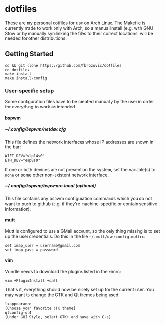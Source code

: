 # dotfiles

These are my personal dotfiles for use on Arch Linux. The Makefile is currently made to work only with Arch, so a manual install (e.g. with GNU Stow or by manually symlinking the files to their correct locations) will be needed for other distributions.

## Getting Started

```
cd && git clone https://github.com/fbrozovic/dotfiles
cd dotfiles
make install
make install-config
```

### User-specific setup
Some configuration files have to be created manually by the user in order for everything to work as intended.

#### bspwm
##### ~/.config/bspwm/netdev.cfg
This file defines the network interfaces whose IP addresses are shown in the bar:
```
WIFI_DEV="wlp14s0"
ETH_DEV="enp8s0"
```
If one or both devices are not present on the system, set the variable(s) to `none` or some other non-existent network interface.

##### ~/.config/bspwm/bspwmrc.local (optional)
This file contains any bspwm configuration commands which you do not want to push to github (e.g. if they're machine-specific or contain sensitive information).

#### mutt
Mutt is configured to use a GMail account, so the only thing missing is to set up the user credentials. Do this in the file `~/.mutt/userconfig.muttrc`:
```
set imap_user = username@gmail.com
set imap_pass = password
```

#### vim
Vundle needs to download the plugins listed in the vimrc:
```
vim +PluginInstall +qall
```


That's it, everything should now be nicely set up for the current user. You may want to change the GTK and Qt themes being used:

```
lxappearance
[Choose your favorite GTK theme]
qtconfig-qt4
[Under GUI Style, select GTK+ and save with C-s]
```

